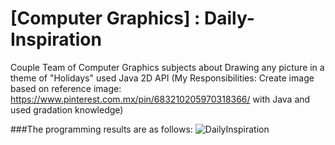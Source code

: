 # [Computer Graphics] : Daily-Inspiration
Couple Team of Computer Graphics subjects about Drawing any picture in a theme of "Holidays" used Java 2D API (My Responsibilities: Create image based on reference image: https://www.pinterest.com.mx/pin/683210205970318366/ with Java and used gradation knowledge)

###The programming results are as follows:
![DailyInspiration](https://user-images.githubusercontent.com/89298632/167252425-52dfbfee-44da-4167-bcb5-41a890b7f3ac.png)
